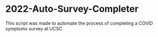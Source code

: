 # 2022-Auto-Survey-Completer
This script was made to automate the process of completing a COVID symptoms survey at UCSC
